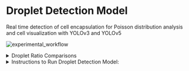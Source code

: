 # Droplet Detection Model
Real time detection of cell encapsulation for Poisson distribution analysis and cell visualization with YOLOv3 and YOLOv5

![experimental_workflow](https://user-images.githubusercontent.com/91646805/148269422-758ea029-7165-4259-98b7-d89a26e66361.png)

<details>
<summary>Droplet Ratio Comparisons</summary>
<br>
  Hello please work ![yolov3_vs_handcount](https://user-images.githubusercontent.com/91646805/151443291-4ae70286-51b9-436d-81a9-62c651b5e19f.png)


![yolov3_vs_poisson](https://user-images.githubusercontent.com/91646805/151048147-6ff86535-3a23-4694-88c1-1a640fbc8bfe.png)


</details>


<details>
<summary>Instructions to Run Droplet Detection Model:</summary>
<br>

1) First create a folder in your google drive account called droplet_classification (This step is important in order to keep the directories in check)
2) Use this link: https://drive.google.com/drive/folders/1Oo68HSdU-jzcBAEr0yeRuzuSxoprEP_D?usp=sharing to access the shared google drive folder
3) At the top there will be a dropdown arrow after the folder location (Shared with me > data_files): click on this dropdown arrow
4) Click on the "Add shortcut to Drive" button then navigate to inside your droplet_classification folder and click the blue "Add Shortcut" button.  This will add a shortcut to the shared google drive folder in your droplet_classification folder.
5) Open the yolov3 colab notebook from the colab badge provided, then click "Save a copy in Drive" under File > Save a copy in Drive.  Do the same for the provided yolov5 colab notebook.
6) This will save the two notebooks in the "Colab Notebooks" folder in your google drive.  Move these two notebooks to the droplet_classification folder and rename them yolov3.ipynb and yolov5.ipynb respectively in order for the directories to be correct.  The final droplet_classification folder should look like this:<img width="720" alt="image" src="https://user-images.githubusercontent.com/91646805/148874654-890a5d94-f9e9-4273-bcd8-318df44feca4.png">

7) Click the link here for the droplet model dataset: https://universe.roboflow.com/karl-gardner-kmk9u/pc3dropletdetection2/6 and you will see two datasets (No_Augmentation and final_dataset).  Start with the final_dataset and click on "Download" in the upper right corner.  Then, click "Sign in with Github" and follow the prompts to allow roboflow to sign in with github.  Or you may create a different account with roboflow.  Then, the download link will bring you to a pop up that says Export.  For the "Format" click on the YOLO v5 PyTorch and "show download code" on the bottom.  You will then see a link that you can use to enter in the colab notebook.  The final page should look like this but with your own link under the red stripe: <img width="925" alt="image" src="https://user-images.githubusercontent.com/91646805/149068681-5d5529b4-7d6f-41f5-8710-98f04c780654.png"> Then copy this link into the section of both notebooks (yolov3.ipynb and yolov5.ipynb) that says "Curl droplet data from roboflow > Data with Augmentation for Training > [ROBOFLOW-API-KEY]": ![image](https://user-images.githubusercontent.com/91646805/151044698-1d03e6c8-7d2b-401c-b632-b00d1fbe6821.png)  Copy your download link inside of the double quaotations as in the red box in the image provided.


8) Repeat step 7 for the droplet dataset with no augmentations (No_Augmentation): ![image](https://user-images.githubusercontent.com/91646805/151045660-a4fb9e26-a108-4369-aba9-63be2bb9efc1.png)

9) Repeat steps 7 and 8 with the cell dataset in the link provided: https://universe.roboflow.com/karl-gardner-kmk9u/cropped_drops2/1.  This dataset only needs to be copied into the yolov3.ipynb notebook since it is not used in the yolov5.ipynb notebook.
10) You can now use both notebooks to perform more testing or contribute to the project.  You can find the code written for many of the figures in the final paper: DOI Website
</details>
